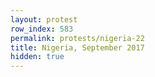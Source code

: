 ```yaml
---
layout: protest
row_index: 583
permalink: protests/nigeria-22
title: Nigeria, September 2017
hidden: true
---
```

